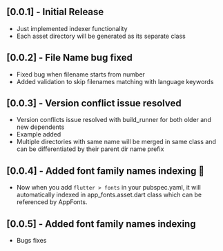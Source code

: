## [0.0.1] - Initial Release

* Just implemented indexer functionality
* Each asset directory will be generated as its separate class

## [0.0.2] - File Name bug fixed

* Fixed bug when filename starts from number
* Added validation to skip filenames matching with language keywords

## [0.0.3] - Version conflict issue resolved

* Version conflicts issue resolved with build_runner for both older and new dependents
* Example added
* Multiple directories with same name will be merged in same class and can be differentiated by their parent dir name prefix

## [0.0.4] - Added font family names indexing 🥳

* Now when you add `flutter > fonts` in your pubspec.yaml, it will automatically indexed in app_fonts.asset.dart class which can be referenced by AppFonts.<yourFontName>

## [0.0.5] - Added font family names indexing 

* Bugs fixes